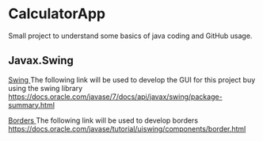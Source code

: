 # CalculatorApp
Small project to understand some basics of java coding and GitHub usage.

## Javax.Swing
<ins> Swing </ins>
The following link will be used to develop the GUI for this project buy using the swing library
https://docs.oracle.com/javase/7/docs/api/javax/swing/package-summary.html

<ins> Borders </ins>
The following link will be used to develop borders
https://docs.oracle.com/javase/tutorial/uiswing/components/border.html
